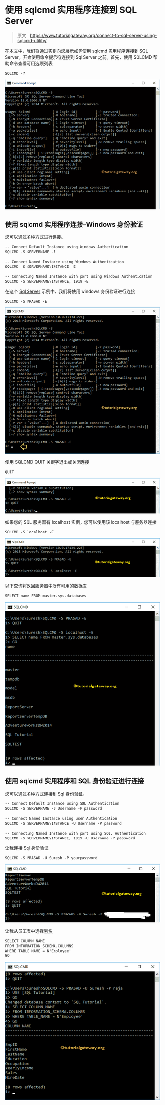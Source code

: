 # 使用 sqlcmd 实用程序连接到 SQL Server

> 原文：<https://www.tutorialgateway.org/connect-to-sql-server-using-sqlcmd-utility/>

在本文中，我们将通过实例向您展示如何使用 sqlcmd 实用程序连接到 SQL Server。开始使用命令提示符连接到 Sql Server 之前。首先，使用 SQLCMD 帮助命令查看可用选项列表

```
SQLCMD -?
```

![Connect to SQL Server using sqlcmd utility 1](img/ffc1667df080cedebfa1fd09676484cd.png)

## 使用 sqlcmd 实用程序连接–Windows 身份验证

您可以通过多种方式进行连接。

```
-- Connect Default Instance using Windows Authentication
SQLCMD -S SERVERNAME -E

-- Connect Named Instance using Windows Authentication
SQLCMD -S SERVERNAME\INSTANCE -E

-- Connecting Named Instance with port using Windows Authentication
SQLCMD -S SERVERNAME\INSTANCE, 1919 -E
```

在这个 [Sql Server](https://www.tutorialgateway.org/sql/) 示例中，我们将使用 windows 身份验证进行连接

```
SQLCMD -S PRASAD -E

```

![Connect to SQL Server using sqlcmd utility 2](img/7f13d3fa1a9b0d940e25acb73aac7302.png)

使用 SQLCMD QUIT 关键字退出或关闭连接

```
QUIT

```

![Connect to SQL Server using sqlcmd utility 3](img/aed24ff770cdd26c44a4ceed86394288.png)

如果您的 SQL 服务器有 localhost 实例，您可以使用该 localhost 与服务器连接

```
SQLCMD -S localhost -E

```

![Connect to SQL Server using sqlcmd utility 4](img/dfd3700b67e37a722bf8d9ea32ac5802.png)

以下查询将返回服务器中所有可用的数据库

```
SELECT name FROM master.sys.databases

```

![Connect to SQL Server using sqlcmd utility 6](img/3f45038db385f7b7f4957295e6dc3da3.png)

## 使用 sqlcmd 实用程序和 SQL 身份验证进行连接

您可以通过多种方式连接到 Sql 身份验证。

```
-- Connect Default Instance using SQL Authentication
SQLCMD -S SERVERNAME -U Username -P password

-- Connect Named Instance using user Authentication
SQLCMD -S SERVERNAME\INSTANCE -U Username -P password

-- Connecting Named Instance with port using SQL. Authentication
SQLCMD -S SERVERNAME\INSTANCE, 1919 -U Username -P password
```

让我连接 Sql 身份验证

```
SQLCMD -S PRASAD -U Suresh -P yourpassword
```

![Connect to SQL Server using sqlcmd utility 7](img/afb3a370128ce90941e069c8fea063c6.png)

让我从员工表中选择[列名](https://www.tutorialgateway.org/get-column-names-from-table-in-sql/)

```
SELECT COLUMN_NAME
FROM INFORMATION_SCHEMA.COLUMNS
WHERE TABLE_NAME = N'Employee'
GO
```

![Connect to SQL Server using sqlcmd utility 8](img/caee1e4929d8c0c70b06624aae835b90.png)